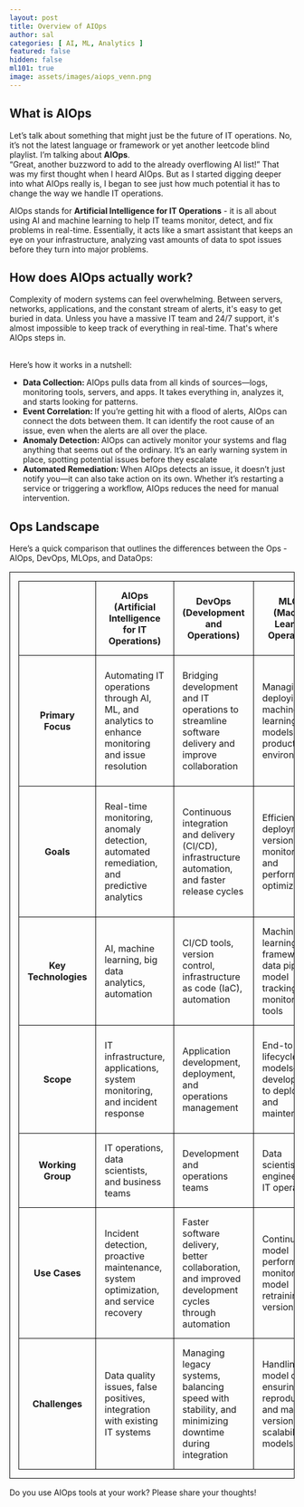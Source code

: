 ```yaml
---
layout: post
title: Overview of AIOps
author: sal
categories: [ AI, ML, Analytics ]
featured: false
hidden: false
ml101: true
image: assets/images/aiops_venn.png
---
```

    
<link href="https://afeld.github.io/emoji-css/emoji.css" rel="stylesheet">
<style>
  table, th, td {
    border: 1px solid black;
    border-collapse: collapse;
    padding: 15px;
  }

  th {
    background-color: #cacfd9;
    text-align: center;
  }

</style>
<h2><strong>What is AIOps</strong></h2>
<p>Let’s talk about something that might just be the future of IT operations. No, it’s not the latest language or framework or yet another leetcode blind playlist. I’m talking about <strong>AIOps</strong>.
<br>
“Great, another buzzword to add to the already overflowing AI list!” That was my first thought when I heard AIOps. But as I started digging deeper into what AIOps really is, I began to see just how much potential it has to change the way we handle IT operations.
</p>

<p>AIOps stands for <strong>Artificial Intelligence for IT Operations</strong> - it is all about using AI and machine learning to help IT teams monitor, detect, and fix problems in real-time. Essentially, it acts like a smart assistant that keeps an eye on your infrastructure, analyzing vast amounts of data to spot issues before they turn into major problems.</p>

<h2><strong>How does AIOps actually work?</strong></h2>
<p> Complexity of modern systems can feel overwhelming. Between servers, networks, applications, and the constant stream of alerts, it's easy to get buried in data. Unless you have a massive IT team and 24/7 support, it's almost impossible to keep track of everything in real-time. That's where AIOps steps in.</p>
<br>
Here’s how it works in a nutshell:
<ul>
<li><strong>Data Collection: </strong>AIOps pulls data from all kinds of sources—logs, monitoring tools, servers, and apps. It takes everything in, analyzes it, and starts looking for patterns.</li>
<li><strong>Event Correlation: </strong>If you’re getting hit with a flood of alerts, AIOps can connect the dots between them. It can identify the root cause of an issue, even when the alerts are all over the place.</li>
<li><strong>Anomaly Detection: </strong>AIOps can actively monitor your systems and flag anything that seems out of the ordinary. It’s an early warning system in place, spotting potential issues before they escalate </li>
<li><strong>Automated Remediation: </strong>When AIOps detects an issue, it doesn’t just notify you—it can also take action on its own. Whether it’s restarting a service or triggering a workflow, AIOps reduces the need for manual intervention.</li>
</ul>

<h2><strong>Ops Landscape</strong></h2>
<p>Here’s a quick comparison that outlines the differences between the Ops -  AIOps, DevOps, MLOps, and DataOps: </p>

<table>
  <tr>
    <td></td>
    <th scope="col">AIOps (Artificial Intelligence for IT Operations)</th>
    <th scope="col">DevOps (Development and Operations)</th>
    <th scope="col">MLOps (Machine Learning Operations)</th>
    <th scope="col">DataOps (Data Operations)</th>
  </tr>
  <tr>
    <th scope="row">Primary Focus</th>
    <td>Automating IT operations through AI, ML, and analytics to enhance monitoring and issue resolution</td>
    <td>Bridging development and IT operations to streamline software delivery and improve collaboration</td>
    <td>Managing and deploying machine learning models in production environments</td>
    <td>Optimizing and managing the flow of data across the organization for analytics and decision-making</td>
  </tr>
  <tr>
    <th scope="row">Goals</th>
    <td>Real-time monitoring, anomaly detection, automated remediation, and predictive analytics</td>
    <td>Continuous integration and delivery (CI/CD), infrastructure automation, and faster release cycles</td>
    <td>Efficient model deployment, versioning, monitoring, and performance optimization</td>
    <td>Streamlined data pipelines, ensuring high-quality, accessible, and consistent data for analysis</td>
  </tr>
  <tr>
    <th scope="row">Key Technologies</th>
    <td>AI, machine learning, big data analytics, automation</td>
    <td>CI/CD tools, version control, infrastructure as code (IaC), automation</td>
    <td>Machine learning frameworks, data pipelines, model tracking, and monitoring tools</td>
    <td>Data pipeline orchestration, data quality tools, version control, and governance tools</td>
  </tr>
  <tr>
    <th scope="row">Scope</th>
    <td>IT infrastructure, applications, system monitoring, and incident response</td>
    <td>Application development, deployment, and operations management</td>
    <td>End-to-end lifecycle of ML models—from development to deployment and maintenance</td>
    <td>Data ingestion, storage, processing, and delivery across various systems</td>
  </tr>
  <tr>
    <th scope="row">Working Group</th>
    <td>IT operations, data scientists, and business teams </td>
    <td>Development and operations teams</td>
    <td>Data scientists, ML engineers, and IT operations</td>
    <td>Data engineers, analysts, and business stakeholders</td>
  </tr>
  <tr>
    <th scope="row">Use Cases</th>
    <td>Incident detection, proactive maintenance, system optimization, and service recovery</td>
    <td>Faster software delivery, better collaboration, and improved development cycles through automation</td>
    <td>Continuous model performance monitoring, model retraining, and version control</td>
    <td>Data pipeline management, ensuring data integrity, consistency, and accessibility across multiple systems</td>
  </tr>
  <tr>
    <th scope="row">Challenges</th>
    <td>Data quality issues, false positives, integration with existing IT systems</td>
    <td>Managing legacy systems, balancing speed with stability, and minimizing downtime during integration</td>
    <td>Handling model drift, ensuring reproducibility, and managing versioning and scalability of models</td>
    <td>Maintaining data quality, overcoming data silos, and ensuring governance and compliance with large datasets</td>
  </tr>
</table>

<p>Do you use AIOps tools at your work? Please share your thoughts!</p>
